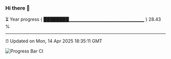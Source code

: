 ### Hi there 👋

⏳ Year progress { ████████▁▁▁▁▁▁▁▁▁▁▁▁▁▁▁▁▁▁▁▁▁▁ } 28.43 %

---

⏰ Updated on Mon, 14 Apr 2025 18:35:11 GMT

![Progress Bar CI](https://github.com/DhruviPatel157/GitHub-Actions-Demo/workflows/Progress%20Bar%20CI/badge.svg)
